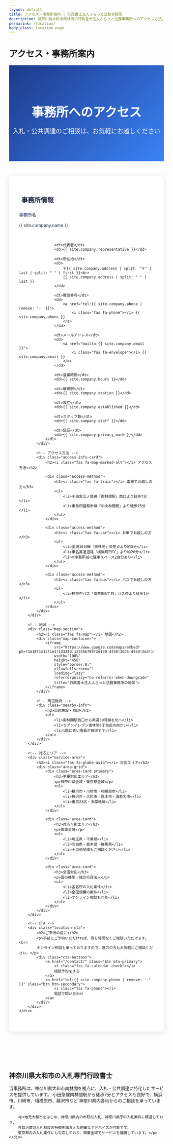 ```yaml
---
layout: default
title: アクセス・事務所案内 | 行政書士法人ふらっと法務事務所
description: 神奈川県大和市南林間の行政書士法人ふらっと法務事務所へのアクセス方法。小田急線南林間駅から徒歩7分。入札・公共調達の専門家が対面でご相談をお受けします。
permalink: /location/
body_class: location-page
---
```


# アクセス・事務所案内

<section class="location-hero">
    <div class="container">
        <h1 class="page-title">事務所へのアクセス</h1>
        <p class="page-subtitle">入札・公共調達のご相談は、お気軽にお越しください</p>
    </div>
</section>

<section class="location-info">
    <div class="container">
        <div class="location-grid">
            <!-- 事務所情報 -->
            <div class="office-info-card">
                <h2><i class="fas fa-building"></i> 事務所情報</h2>
                <dl class="info-list">
                    <dt>事務所名</dt>
                    <dd>{{ site.company.name }}</dd>
                    
                    <dt>代表者</dt>
                    <dd>{{ site.company.representative }}</dd>
                    
                    <dt>所在地</dt>
                    <dd>
                        〒{{ site.company.address | split: "〒" | last | split: " " | first }}<br>
                        {{ site.company.address | split: " " | last }}
                    </dd>
                    
                    <dt>電話番号</dt>
                    <dd>
                        <a href="tel:{{ site.company.phone | remove: '-' }}">
                            <i class="fas fa-phone"></i> {{ site.company.phone }}
                        </a>
                    </dd>
                    
                    <dt>メールアドレス</dt>
                    <dd>
                        <a href="mailto:{{ site.company.email }}">
                            <i class="fas fa-envelope"></i> {{ site.company.email }}
                        </a>
                    </dd>
                    
                    <dt>営業時間</dt>
                    <dd>{{ site.company.hours }}</dd>
                    
                    <dt>最寄駅</dt>
                    <dd>{{ site.company.station }}</dd>
                    
                    <dt>設立</dt>
                    <dd>{{ site.company.established }}</dd>
                    
                    <dt>スタッフ数</dt>
                    <dd>{{ site.company.staff }}</dd>
                    
                    <dt>認証</dt>
                    <dd>{{ site.company.privacy_mark }}</dd>
                </dl>
            </div>
            
            <!-- アクセス方法 -->
            <div class="access-info-card">
                <h2><i class="fas fa-map-marked-alt"></i> アクセス方法</h2>
                
                <div class="access-method">
                    <h3><i class="fas fa-train"></i> 電車でお越しの方</h3>
                    <ul>
                        <li>小田急江ノ島線「南林間駅」西口より徒歩7分</li>
                        <li>東急田園都市線「中央林間駅」より徒歩15分</li>
                    </ul>
                </div>
                
                <div class="access-method">
                    <h3><i class="fas fa-car"></i> お車でお越しの方</h3>
                    <ul>
                        <li>国道16号線「南林間」交差点より約3分</li>
                        <li>東名高速道路「横浜町田IC」より約20分</li>
                        <li>※事務所前に駐車スペース2台分あり</li>
                    </ul>
                </div>
                
                <div class="access-method">
                    <h3><i class="fas fa-bus"></i> バスでお越しの方</h3>
                    <ul>
                        <li>神奈中バス「南林間6丁目」バス停より徒歩1分</li>
                    </ul>
                </div>
            </div>
        </div>
        
        <!-- 地図 -->
        <div class="map-section">
            <h2><i class="fas fa-map"></i> 地図</h2>
            <div class="map-container">
                <iframe 
                    src="https://www.google.com/maps/embed?pb=!1m18!1m12!1m3!1d3249.123456789!2d139.4458!3d35.4944!2m3!1f0!2f0!3f0!3m2!1i1024!2i768!4f13.1!3m3!1m2!1s0x0%3A0x0!2zMzXCsDI5JzQwLjAiTiAxMznCsDI2JzQ1LjAiRQ!5e0!3m2!1sja!2sjp!4v1234567890"
                    width="100%" 
                    height="450" 
                    style="border:0;" 
                    allowfullscreen="" 
                    loading="lazy" 
                    referrerpolicy="no-referrer-when-downgrade"
                    title="行政書士法人ふらっと法務事務所の地図">
                </iframe>
            </div>
            
            <!-- 周辺施設 -->
            <div class="nearby-info">
                <h3>周辺施設・目印</h3>
                <ul>
                    <li>南林間駅西口から県道50号線を北へ</li>
                    <li>セブンイレブン南林間6丁目店の向かい</li>
                    <li>1階に青い看板が目印です</li>
                </ul>
            </div>
        </div>
        
        <!-- 対応エリア -->
        <div class="service-area">
            <h2><i class="fas fa-globe-asia"></i> 対応エリア</h2>
            <div class="area-grid">
                <div class="area-card primary">
                    <h3>主要対応エリア</h3>
                    <p>神奈川県全域・東京都全域</p>
                    <ul>
                        <li>横浜市・川崎市・相模原市</li>
                        <li>藤沢市・大和市・厚木市・海老名市</li>
                        <li>東京23区・多摩地域</li>
                    </ul>
                </div>
                
                <div class="area-card">
                    <h3>対応可能エリア</h3>
                    <p>関東全域</p>
                    <ul>
                        <li>埼玉県・千葉県</li>
                        <li>茨城県・栃木県・群馬県</li>
                        <li>その他地域もご相談ください</li>
                    </ul>
                </div>
                
                <div class="area-card">
                    <h3>全国対応</h3>
                    <p>国の機関・独立行政法人</p>
                    <ul>
                        <li>各省庁の入札案件</li>
                        <li>全国規模の案件</li>
                        <li>オンライン相談も可能</li>
                    </ul>
                </div>
            </div>
        </div>
        
        <!-- CTA -->
        <div class="location-cta">
            <h2>ご来所の前に</h2>
            <p>事前にご予約いただければ、待ち時間なくご相談いただけます。<br>
            オンライン相談も承っておりますので、遠方の方もお気軽にご相談ください。</p>
            <div class="cta-buttons">
                <a href="/contact/" class="btn btn-primary">
                    <i class="fas fa-calendar-check"></i>
                    相談予約をする
                </a>
                <a href="tel:{{ site.company.phone | remove: '-' }}" class="btn btn-secondary">
                    <i class="fas fa-phone"></i>
                    電話で問い合わせ
                </a>
            </div>
        </div>
    </div>
</section>

<!-- SEOコンテンツ -->
<section class="seo-content-section">
    <div class="container">
        <h2>神奈川県大和市の入札専門行政書士</h2>
        <p>当事務所は、神奈川県大和市南林間を拠点に、入札・公共調達に特化したサービスを提供しています。
        小田急線南林間駅から徒歩7分とアクセスも良好で、横浜市、川崎市、相模原市、藤沢市など
        神奈川県内各地からのご相談を承っています。</p>
        
        <p>地元大和市をはじめ、神奈川県内の市町村入札、神奈川県庁の入札案件に精通しており、
        各自治体の入札制度の特徴を踏まえた的確なアドバイスが可能です。
        東京都内の入札案件にも対応しており、関東全域でサービスを展開しています。</p>
    </div>
</section>

<style>
.location-hero {
    background: linear-gradient(135deg, #1e3a8a 0%, #3b82f6 100%);
    color: white;
    padding: 4rem 0;
    text-align: center;
}

.page-title {
    font-size: 2.5rem;
    margin-bottom: 1rem;
}

.page-subtitle {
    font-size: 1.25rem;
    opacity: 0.9;
}

.location-info {
    padding: 3rem 0;
}

.location-grid {
    display: grid;
    grid-template-columns: repeat(auto-fit, minmax(350px, 1fr));
    gap: 2rem;
    margin-bottom: 3rem;
}

.office-info-card,
.access-info-card {
    background: white;
    padding: 2rem;
    border-radius: 12px;
    box-shadow: 0 4px 20px rgba(0, 0, 0, 0.1);
}

.office-info-card h2,
.access-info-card h2 {
    color: #1e293b;
    margin-bottom: 1.5rem;
    display: flex;
    align-items: center;
    gap: 0.5rem;
}

.info-list {
    display: grid;
    gap: 1rem;
}

.info-list dt {
    font-weight: 600;
    color: #64748b;
    font-size: 0.875rem;
}

.info-list dd {
    color: #1e293b;
    margin: 0;
    margin-bottom: 1rem;
}

.info-list a {
    color: #3b82f6;
    text-decoration: none;
}

.info-list a:hover {
    text-decoration: underline;
}

.access-method {
    margin-bottom: 1.5rem;
}

.access-method h3 {
    color: #1e293b;
    font-size: 1.125rem;
    margin-bottom: 0.75rem;
}

.access-method ul {
    list-style: none;
    padding: 0;
}

.access-method li {
    padding: 0.5rem 0;
    padding-left: 1.5rem;
    position: relative;
}

.access-method li:before {
    content: "▸";
    position: absolute;
    left: 0;
    color: #3b82f6;
}

.map-section {
    margin: 3rem 0;
}

.map-section h2 {
    color: #1e293b;
    margin-bottom: 1.5rem;
    display: flex;
    align-items: center;
    gap: 0.5rem;
}

.map-container {
    border-radius: 12px;
    overflow: hidden;
    box-shadow: 0 4px 20px rgba(0, 0, 0, 0.1);
}

.nearby-info {
    background: #f8fafc;
    padding: 1.5rem;
    border-radius: 8px;
    margin-top: 1.5rem;
}

.nearby-info h3 {
    color: #1e293b;
    margin-bottom: 1rem;
}

.service-area {
    margin: 3rem 0;
}

.service-area h2 {
    color: #1e293b;
    margin-bottom: 2rem;
    text-align: center;
    display: flex;
    align-items: center;
    justify-content: center;
    gap: 0.5rem;
}

.area-grid {
    display: grid;
    grid-template-columns: repeat(auto-fit, minmax(280px, 1fr));
    gap: 1.5rem;
}

.area-card {
    background: white;
    padding: 1.5rem;
    border-radius: 8px;
    border: 2px solid #e5e7eb;
    transition: all 0.3s ease;
}

.area-card.primary {
    border-color: #3b82f6;
    background: #eff6ff;
}

.area-card:hover {
    border-color: #3b82f6;
    box-shadow: 0 4px 12px rgba(59, 130, 246, 0.15);
}

.area-card h3 {
    color: #1e293b;
    margin-bottom: 0.5rem;
}

.area-card p {
    color: #64748b;
    margin-bottom: 1rem;
    font-weight: 600;
}

.location-cta {
    background: linear-gradient(135deg, #eff6ff 0%, #dbeafe 100%);
    padding: 3rem;
    border-radius: 16px;
    text-align: center;
    margin: 3rem 0;
}

.location-cta h2 {
    color: #1e3a8a;
    margin-bottom: 1rem;
}

.location-cta p {
    color: #3730a3;
    margin-bottom: 2rem;
    font-size: 1.125rem;
}

.cta-buttons {
    display: flex;
    gap: 1rem;
    justify-content: center;
    flex-wrap: wrap;
}

@media (max-width: 767px) {
    .page-title {
        font-size: 1.875rem;
    }
    
    .location-grid {
        grid-template-columns: 1fr;
    }
    
    .cta-buttons {
        flex-direction: column;
        align-items: center;
    }
    
    .cta-buttons .btn {
        width: 100%;
        max-width: 300px;
    }
}
</style>